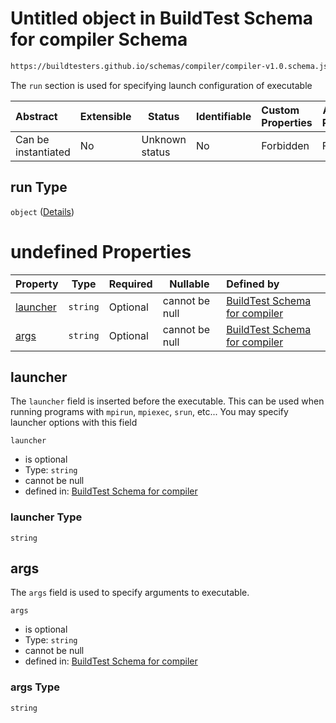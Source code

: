 # Untitled object in BuildTest Schema for compiler Schema

```txt
https://buildtesters.github.io/schemas/compiler/compiler-v1.0.schema.json#/properties/run
```

The `run` section is used for specifying launch configuration of executable


| Abstract            | Extensible | Status         | Identifiable | Custom Properties | Additional Properties | Access Restrictions | Defined In                                                                                |
| :------------------ | ---------- | -------------- | ------------ | :---------------- | --------------------- | ------------------- | ----------------------------------------------------------------------------------------- |
| Can be instantiated | No         | Unknown status | No           | Forbidden         | Forbidden             | none                | [compiler-v1.0.schema.json\*](../../out/compiler-v1.0.schema.json "open original schema") |

## run Type

`object` ([Details](compiler-v1-properties-run.md))

# undefined Properties

| Property              | Type     | Required | Nullable       | Defined by                                                                                                                                                                                              |
| :-------------------- | -------- | -------- | -------------- | :------------------------------------------------------------------------------------------------------------------------------------------------------------------------------------------------------ |
| [launcher](#launcher) | `string` | Optional | cannot be null | [BuildTest Schema for compiler](compiler-v1-properties-run-properties-launcher.md "https&#x3A;//buildtesters.github.io/schemas/compiler/compiler-v1.0.schema.json#/properties/run/properties/launcher") |
| [args](#args)         | `string` | Optional | cannot be null | [BuildTest Schema for compiler](compiler-v1-properties-run-properties-args.md "https&#x3A;//buildtesters.github.io/schemas/compiler/compiler-v1.0.schema.json#/properties/run/properties/args")         |

## launcher

The `launcher` field is inserted before the executable. This can be used when running programs with `mpirun`, `mpiexec`, `srun`, etc... You may specify launcher options with this field


`launcher`

-   is optional
-   Type: `string`
-   cannot be null
-   defined in: [BuildTest Schema for compiler](compiler-v1-properties-run-properties-launcher.md "https&#x3A;//buildtesters.github.io/schemas/compiler/compiler-v1.0.schema.json#/properties/run/properties/launcher")

### launcher Type

`string`

## args

The `args` field is used to specify arguments to executable.


`args`

-   is optional
-   Type: `string`
-   cannot be null
-   defined in: [BuildTest Schema for compiler](compiler-v1-properties-run-properties-args.md "https&#x3A;//buildtesters.github.io/schemas/compiler/compiler-v1.0.schema.json#/properties/run/properties/args")

### args Type

`string`

